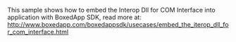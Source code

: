 This sample shows how to embed the Interop Dll for COM Interface into application with BoxedApp SDK, read more at:
http://www.boxedapp.com/boxedappsdk/usecases/embed_the_iterop_dll_for_com_interface.html
